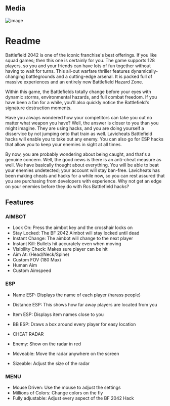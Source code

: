 ## Media 
![image](https://user-images.githubusercontent.com/102595927/161092470-605700fe-ea6e-42bb-b2e1-9fb118bc9a7c.png)



# Readme
Battlefield 2042 is one of the iconic franchise's best offerings. If you like squad games; then this one is certainly for you. The game supports 128 players, so you and your friends can have lots of fun together without having to wait for turns. This all-out warfare thriller features dynamically-changing battlegrounds and a cutting-edge arsenal. It is packed full of massive experiences and an entirely new Battlefield Hazard Zone.

Within this game, the Battlefields totally change before your eyes with dynamic storms, environmental hazards, and full combat freedom. If you have been a fan for a while, you'll also quickly notice the Battlefield's signature destruction moments.

Have you always wondered how your competitors can take you out no matter what weapon you have? Well, the answer is closer to you than you might imagine. They are using hacks, and you are doing yourself a disservice by not jumping onto that train as well. Lavicheats Battlefield hacks will enable you to take out any enemy. You can also go for ESP hacks that allow you to keep your enemies in sight at all times.

By now, you are probably wondering about being caught, and that's a genuine concern. Well, the good news is there is an anti-cheat measure as well. We have basically thought about everything. You will be able to beat your enemies undetected; your account will stay ban-free. Lavicheats has been making cheats and hacks for a while now, so you can rest assured that you are purchasing from developers with experience. Why not get an edge on your enemies before they do with Rcs  Battlefield hacks?


## Features


### AIMBOT

* Lock On: Press the aimbot key and the crosshair locks on
* Stay Locked: The BF 2042 Aimbot will stay locked until dead
* Instant Change: The aimbot will change to the next player
* Instant Kill: Bullets hit accurately even when moving
* Visibility Check: Makes sure player can be hit
* Aim At: (Head/Neck/Spine)
* Custom FOV (180 Max)
* Human Aim
* Custom Aimspeed
### ESP

* Name ESP: Displays the name of each player (harass people)
* Distance ESP: This shows how far away players are located from you
* Item ESP: Displays item names close to you
* BB ESP: Draws a box around every player for easy location
* CHEAT RADAR

* Enemy: Show on the radar in red
* Moveable: Move the radar anywhere on the screen
* Sizeable: Adjust the size of the radar
### MENU

* Mouse Driven: Use the mouse to adjust the settings
* Millions of Colors: Change colors on the fly
* Fully adjustable: Adjust every aspect of the BF 2042 Hack
